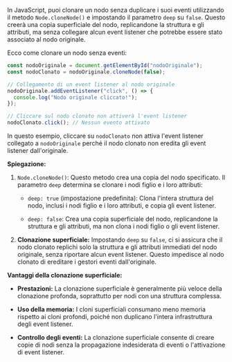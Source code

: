 In JavaScript, puoi clonare un nodo senza duplicare i suoi eventi utilizzando il metodo `Node.cloneNode()` e impostando il parametro `deep` su `false`. Questo creerà una copia superficiale del nodo, replicandone la struttura e gli attributi, ma senza collegare alcun event listener che potrebbe essere stato associato al nodo originale.

Ecco come clonare un nodo senza eventi:

```javascript
const nodoOriginale = document.getElementById("nodoOriginale");
const nodoClonato = nodoOriginale.cloneNode(false);

// Collegamento di un event listener al nodo originale
nodoOriginale.addEventListener("click", () => {
  console.log("Nodo originale cliccato!");
});

// Cliccare sul nodo clonato non attiverà l'event listener
nodoClonato.click(); // Nessun evento attivato
```

In questo esempio, cliccare su `nodoClonato` non attiva l'event listener collegato a `nodoOriginale` perché il nodo clonato non eredita gli event listener dall'originale.

**Spiegazione:**

1. `Node.cloneNode()`: Questo metodo crea una copia del nodo specificato. Il parametro `deep` determina se clonare i nodi figlio e i loro attributi:

   - `deep: true` (impostazione predefinita): Clona l'intera struttura del nodo, inclusi i nodi figlio e i loro attributi, e copia gli event listener.

   - `deep: false`: Crea una copia superficiale del nodo, replicandone la struttura e gli attributi, ma non clona i nodi figlio o gli event listener.

2. **Clonazione superficiale:** Impostando `deep` su `false`, ci si assicura che il nodo clonato replichi solo la struttura e gli attributi immediati del nodo originale, senza riportare alcun event listener. Questo impedisce al nodo clonato di ereditare i gestori eventi dall'originale.

**Vantaggi della clonazione superficiale:**

- **Prestazioni:** La clonazione superficiale è generalmente più veloce della clonazione profonda, soprattutto per nodi con una struttura complessa.

- **Uso della memoria:** I cloni superficiali consumano meno memoria rispetto ai cloni profondi, poiché non duplicano l'intera infrastruttura degli event listener.

- **Controllo degli eventi:** La clonazione superficiale consente di creare copie di nodi senza la propagazione indesiderata di eventi o l'attivazione di event listener.